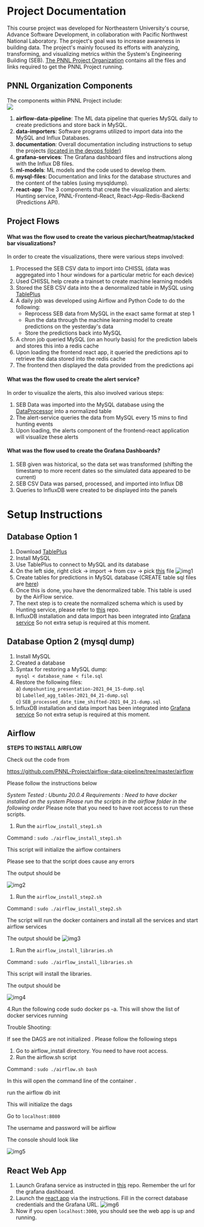 # Project Documentation

This course project was developed for Northeastern University's course, Advance Software Development, in collaboration with Pacific Northwest National Laboratory. The project's goal was to increase awareness in building data. The project's mainly focused its efforts with analyzing, transforming, and visualizing metrics within the System's Engineering Building (SEB). [The PNNL Project Organization](https://github.com/PNNL-Project/) contains all the files and links required to get the PNNL Project running.

## PNNL Organization Components

The components within PNNL Project include:  
![](images/system-design-labels.png)

1. **airflow-data-pipeline**: The ML data pipeline that queries MySQL daily to create predictions and store back in MySQL.
2. **data-importers**: Software programs utilized to import data into the MySQL and Influx Databases.
3. **documentation**: Overall documentation including instructions to setup the projects [(located in the devops folder)](https://github.com/PNNL-Project/documentation/tree/main/devops)
4. **grafana-services**: The Grafana dashboard files and instructions along with the Influx DB files.
5. **ml-models**: ML models and the code used to develop them.
6. **mysql-files**: Documentation and links for the database structures and the content of the tables (using mysqldump).
7. **react-app**: The 3 components that create the visualization and alerts: Hunting service, PNNL-Frontend-React, React-App-Redis-Backend (Predictions API).

## Project Flows

#### What was the flow used to create the various piechart/heatmap/stacked bar visualizations?

In order to create the visualizations, there were various steps involved:

1. Processed the SEB CSV data to import into CHISSL (data was aggregated into 1 hour windows for a particular metric for each device)
2. Used CHISSL help create a trainset to create machine learning models
3. Stored the SEB CSV data into the a denormalized table in MySQL using [TablePlus](https://docs.tableplus.com/)
4. A daily job was developed using Airflow and Python Code to do the following:
   - Reprocess SEB data from MySQL in the exact same format at step 1
   - Run the data through the machine learning model to create predictions on the yesterday's data
   - Store the predictions back into MySQL
5. A chron job queried MySQL (on an hourly basis) for the prediction labels and stores this into a redis cache
6. Upon loading the frontend react app, it queried the predictions api to retrieve the data stored into the redis cache
7. The frontend then displayed the data provided from the predictions api

#### What was the flow used to create the alert service?

In order to visualize the alerts, this also involved various steps:

1. SEB Data was imported into the MySQL database using the [DataProcessor](https://github.com/PNNL-Project/data-importers/tree/master/DataProcessor) into a normalized table
2. The alert-service queries the data from MySQL every 15 mins to find hunting events
3. Upon loading, the alerts component of the frontend-react application will visualize these alerts

#### What was the flow used to create the Grafana Dashboards?

1. SEB given was historical, so the data set was transformed (shifting the timestamp to more recent dates so the simulated data appeared to be current)
2. SEB CSV Data was parsed, processed, and imported into Influx DB
3. Queries to InfluxDB were created to be displayed into the panels

# Setup Instructions

## Database Option 1

1. Download [TablePlus](https://tableplus.com/)
2. Install MySQL
3. Use TablePlus to connect to MySQL and its database
4. On the left side, right click -> import -> from csv -> pick [this](https://drive.google.com/file/d/15-xkvpZLFWUSWN7Gx7Sp8BXG6Gz6Xkvz/view?usp=sharing) file
   ![img1](./images/img1.png)
5. Create tables for predictions in MySQL database (CREATE table sql files are [here](https://drive.google.com/file/d/1S74jVp6iCu_lTN_fks38sWGGkTCXrcrw/view?usp=sharing))
6. Once this is done, you have the denormalized table. This table is used by the AirFlow service.
7. The next step is to create the normalized schema which is used by Hunting service, please refer to [this](https://github.com/PNNL-Project/mysql-files) repo.
8. InfluxDB installation and data import has been integrated into [Grafana service](https://github.com/PNNL-Project/grafana-services) So not extra setup is required at this moment.

## Database Option 2 (mysql dump)

1. Install MySQL
2. Created a database
3. Syntax for restoring a MySQL dump: \
   <code>mysql &lt; database_name &lt; file.sql</code></strong>
4. Restore the following files: \
   a) `dumpshunting_presentation-2021_04_15-dump.sql` \
   b) `Labelled_agg_tables-2021_04_21-dump.sql` \
   c) `SEB_processed_date_time_shifted-2021_04_21-dump.sql`
5. InfluxDB installation and data import has been integrated into [Grafana service](https://github.com/PNNL-Project/grafana-services) So not extra setup is required at this moment.

## Airflow

**STEPS TO INSTALL AIRFLOW**

Check out the code from

https://github.com/PNNL-Project/airflow-data-pipeline/tree/master/airflow

Please follow the instructions below

_System Tested : Ubuntu 20.0.4 Requirements : Need to have docker installed on the system_ _Please run the scripts in the airflow folder in the following order_ Please note that you need to have root access to run these scripts.

1. Run the `airflow_install_step1.sh`

Command : `sudo ./airflow_install_step1.sh`

This script will initialize the airflow containers

Please see to that the script does cause any errors

The output should be

![img2](./images/img2.png)

1. Run the `airflow_install_step2.sh`

Command : `sudo ./airflow_install_step2.sh`

The script will run the docker containers and install all the services and start airflow services

The output should be
![img3](./images/img3.png)

1. Run the `airflow_install_libraries.sh`

Command : `sudo ./airflow_install_libraries.sh`

This script will install the libraries.

The output should be

![img4](./images/img4.png)

4.Run the following code sudo docker ps -a. This will show the list of docker services running

Trouble Shooting:

If see the DAGS are not initialized . Please follow the following steps

1. Go to airflow_install directory. You need to have root access.
2. Run the airflow.sh script

Command : `sudo ./airflow.sh bash`

In this will open the command line of the container .

run the airflow db init

This will initialize the dags

Go to `localhost:8080`

The username and password will be airflow

The console should look like

![img5](./images/img5.png)

## React Web App

1. Launch Grafana service as instructed in [this](https://github.com/PNNL-Project/grafana-services) repo. Remember the url for the grafana dashboard.
2. Launch the [react app](https://github.com/PNNL-Project/react-app) via the instructions. Fill in the correct database credentials and the Grafana URL.
   ![img6](./images/img6.png)
3. Now if you open `localhost:3000`, you should see the web app is up and running.
